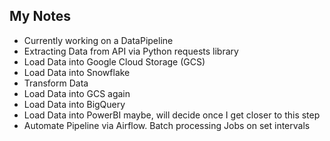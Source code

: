 ## **My Notes**

- Currently working on a DataPipeline
- Extracting Data from API via Python requests library
- Load Data into Google Cloud Storage (GCS)
- Load Data into Snowflake
- Transform Data
- Load Data into GCS again
- Load Data into BigQuery
- Load Data into PowerBI maybe, will decide once I get closer to this step
- Automate Pipeline via Airflow. Batch processing Jobs on set intervals